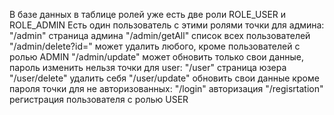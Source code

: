 В базе данных в таблице ролей уже есть две роли ROLE_USER и ROLE_ADMIN
Есть один пользователь с этими ролями
точки для админа:
"/admin" страница админа
"/admin/getAll" список всех пользователей
"/admin/delete?id=" может удалить любого, кроме пользователей с ролью ADMIN
"/admin/update" может обновить только свои данные, пароль изменить нельзя
точки для user:
"/user" страница юзера
"/user/delete" удалить себя
"/user/update" обновить свои данные кроме пароля
точки для не авторизованных:
"/login" авторизация
"/regisrtation" регистрация пользователя с ролью USER

